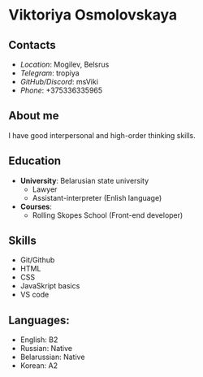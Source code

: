 # **Viktoriya Osmolovskaya**

## **Contacts**

* *Location*: Mogilev, Belsrus
* *Telegram*: tropiya
* *GitHub/Discord*: msViki
* *Phone*: +375336335965

## **About me**
I have good interpersonal and high-order thinking skills.

## **Education**
* **University**: Belarusian state university
    * Lawyer
    * Assistant-interpreter (Enlish language)
* **Courses**:
    * Rolling Skopes School (Front-end developer)
    
## **Skills**
* Git/Github
* HTML
* CSS
* JavaSkript basics
* VS code

## **Languages**:
* English: B2
* Russian: Native
* Belarussian: Native
* Korean: A2